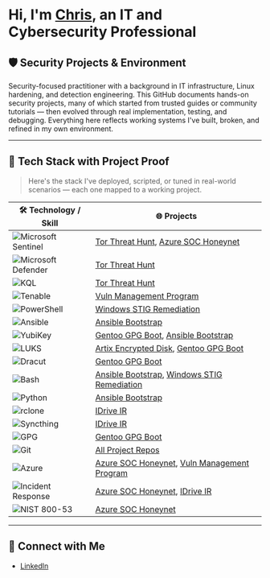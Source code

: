 
# Hi, I'm [Chris](https://www.linkedin.com/in/chris-munoz-88052b207), an IT and Cybersecurity Professional

## 🛡️ Security Projects & Environment

Security-focused practitioner with a background in IT infrastructure, Linux hardening, and detection engineering. This GitHub documents hands-on security projects, many of which started from trusted guides or community tutorials — then evolved through real implementation, testing, and debugging. Everything here reflects working systems I've built, broken, and refined in my own environment.


---

## 🚀 Tech Stack with Project Proof

> Here's the stack I've deployed, scripted, or tuned in real-world scenarios — each one mapped to a working project.

| 🛠️ Technology / Skill | 🌐 Projects |
|------------------------|-------------|
| ![Microsoft Sentinel](https://img.shields.io/badge/-Microsoft%20Sentinel-5E5E5E?logo=microsoft&logoColor=white&style=flat-square) | [Tor Threat Hunt](https://github.com/cmpi66/threat-hunting-tor), [Azure SOC Honeynet](https://github.com/cmpi66/soc-azure-honeynet) |
| ![Microsoft Defender](https://img.shields.io/badge/-Microsoft%20Defender-0078D4?logo=microsoft&logoColor=white&style=flat-square) | [Tor Threat Hunt](https://github.com/cmpi66/threat-hunting-tor) |
| ![KQL](https://img.shields.io/badge/-KQL-2D2D2D?style=flat-square) | [Tor Threat Hunt](https://github.com/cmpi66/threat-hunting-tor) |
| ![Tenable](https://img.shields.io/badge/-Tenable.io/Nessus-2D2D2D?style=flat-square) | [Vuln Management Program](https://github.com/cmpi66/vuln-management-program-tenable) |
| ![PowerShell](https://img.shields.io/badge/-PowerShell-5391FE?logo=powershell&logoColor=white&style=flat-square) | [Windows STIG Remediation](https://github.com/cmpi66/windows-stig-remediations) |
| ![Ansible](https://img.shields.io/badge/-Ansible-EE0000?logo=ansible&logoColor=white&style=flat-square) | [Ansible Bootstrap](https://github.com/cmpi66/ansible-bootstrap) |
| ![YubiKey](https://img.shields.io/badge/-YubiKey-FFC20E?style=flat-square) | [Gentoo GPG Boot](https://github.com/cmpi66/gentoo-gpg-encrypted-guide), [Ansible Bootstrap](https://github.com/cmpi66/ansible-bootstrap) |
| ![LUKS](https://img.shields.io/badge/-LUKS-5E5E5E?style=flat-square) | [Artix Encrypted Disk](https://github.com/cmpi66/artix-full-disk-encrypted-uefi), [Gentoo GPG Boot](https://github.com/cmpi66/gentoo-gpg-encrypted-guide) |
| ![Dracut](https://img.shields.io/badge/-Dracut-007ACC?style=flat-square) | [Gentoo GPG Boot](https://github.com/cmpi66/gentoo-gpg-encrypted-guide) |
| ![Bash](https://img.shields.io/badge/-Bash-4EAA25?logo=gnu-bash&logoColor=white&style=flat-square) | [Ansible Bootstrap](https://github.com/cmpi66/ansible-bootstrap), [Windows STIG Remediation](https://github.com/cmpi66/windows-stig-remediations) |
| ![Python](https://img.shields.io/badge/-Python-3776AB?logo=python&logoColor=white&style=flat-square) | [Ansible Bootstrap](https://github.com/cmpi66/ansible-bootstrap) |
| ![rclone](https://img.shields.io/badge/-rclone-5E5E5E?style=flat-square) | [IDrive IR](https://github.com/cmpi66/idrive-storage-IR) |
| ![Syncthing](https://img.shields.io/badge/-Syncthing-2D2D2D?style=flat-square) | [IDrive IR](https://github.com/cmpi66/idrive-storage-IR) |
| ![GPG](https://img.shields.io/badge/-GPG-005EA2?style=flat-square) | [Gentoo GPG Boot](https://github.com/cmpi66/gentoo-gpg-encrypted-guide) |
| ![Git](https://img.shields.io/badge/-Git-F05032?logo=git&logoColor=white&style=flat-square) | [All Project Repos](https://github.com/cmpi66) |
| ![Azure](https://img.shields.io/badge/-Azure-0078D4?logo=microsoft-azure&logoColor=white&style=flat-square) | [Azure SOC Honeynet](https://github.com/cmpi66/soc-azure-honeynet), [Vuln Management Program](https://github.com/cmpi66/vuln-management-program-tenable) |
| ![Incident Response](https://img.shields.io/badge/-Incident%20Response-5E5E5E?style=flat-square) | [Azure SOC Honeynet](https://github.com/cmpi66/soc-azure-honeynet), [IDrive IR](https://github.com/cmpi66/idrive-storage-IR) |
| ![NIST 800-53](https://img.shields.io/badge/-NIST%20800--53-2E8B57?style=flat-square) | [Azure SOC Honeynet](https://github.com/cmpi66/soc-azure-honeynet) |

---

## 🤳 Connect with Me

- [LinkedIn](https://www.linkedin.com/in/chris-munoz-88052b207/)
<!-- - [Portfolio Website](https://munozpi.com) -->
<!-- - [Tech Blog](https://notes.munozpi.com) -->
